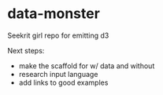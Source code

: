 data-monster
============

Seekrit girl repo for emitting d3

Next steps: 
* make the scaffold for w/ data and without
* research input language
* add links to good examples